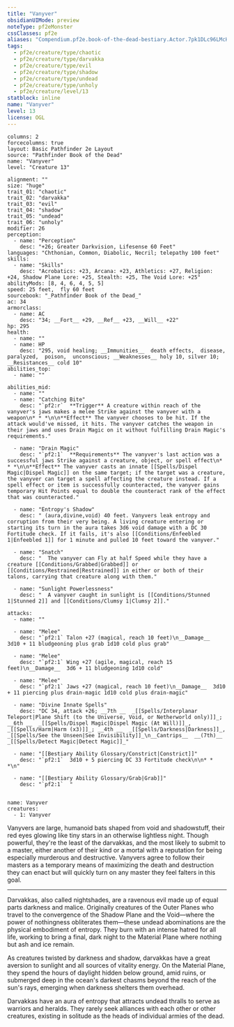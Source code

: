 ```yaml
---
title: "Vanyver"
obsidianUIMode: preview
noteType: pf2eMonster
cssClasses: pf2e
aliases: "Compendium.pf2e.book-of-the-dead-bestiary.Actor.7pk1DLc96LMcHBB5" 
tags:
  - pf2e/creature/type/chaotic
  - pf2e/creature/type/darvakka
  - pf2e/creature/type/evil
  - pf2e/creature/type/shadow
  - pf2e/creature/type/undead
  - pf2e/creature/type/unholy
  - pf2e/creature/level/13
statblock: inline
name: "Vanyver"
level: 13
license: OGL
---
```


```statblock
columns: 2
forcecolumns: true
layout: Basic Pathfinder 2e Layout
source: "Pathfinder Book of the Dead"
name: "Vanyver"
level: "Creature 13"

alignment: ""
size: "huge"
trait_01: "chaotic"
trait_02: "darvakka"
trait_03: "evil"
trait_04: "shadow"
trait_05: "undead"
trait_06: "unholy"
modifier: 26
perception:
  - name: "Perception"
    desc: "+26; Greater Darkvision, Lifesense 60 Feet"
languages: "Chthonian, Common, Diabolic, Necril; telepathy 100 feet"
skills:
  - name: "Skills"
    desc: "Acrobatics: +23, Arcana: +23, Athletics: +27, Religion: +24, Shadow Plane Lore: +25, Stealth: +25, The Void Lore: +25"
abilityMods: [8, 4, 6, 4, 5, 5]
speed: 25 feet,  fly 60 feet
sourcebook: "_Pathfinder Book of the Dead_"
ac: 34
armorclass:
  - name: AC
    desc: "34; __Fort__ +29, __Ref__ +23, __Will__ +22"
hp: 295
health:
  - name: ""
  - name: HP
    desc: "295, void healing; __Immunities__  death effects,  disease,  paralyzed,  poison,  unconscious; __Weaknesses__ holy 10, silver 10; __Resistances__ cold 10"
abilities_top:
  - name: ""

abilities_mid:
  - name: ""
  - name: "Catching Bite"
    desc: "`pf2:r`  **Trigger** A creature within reach of the vanyver's jaws makes a melee Strike against the vanyver with a weapon\n* * *\n\n**Effect** The vanyver chooses to be hit. If the attack would've missed, it hits. The vanyver catches the weapon in their jaws and uses Drain Magic on it without fulfilling Drain Magic's requirements."

  - name: "Drain Magic"
    desc: "`pf2:1`  **Requirements** The vanyver's last action was a successful jaws Strike against a creature, object, or spell effect\n* * *\n\n**Effect** The vanyver casts an innate [[Spells/Dispel Magic|Dispel Magic]] on the same target; if the target was a creature, the vanyver can target a spell affecting the creature instead. If a spell effect or item is successfully counteracted, the vanyver gains temporary Hit Points equal to double the counteract rank of the effect that was counteracted."

  - name: "Entropy's Shadow"
    desc: " (aura,divine,void) 40 feet. Vanyvers leak entropy and corruption from their very being. A living creature entering or starting its turn in the aura takes 3d6 void damage with a DC 30 Fortitude check. If it fails, it's also [[Conditions/Enfeebled 1|Enfeebled 1]] for 1 minute and pulled 10 feet toward the vanyver."

  - name: "Snatch"
    desc: "  The vanyver can Fly at half Speed while they have a creature [[Conditions/Grabbed|Grabbed]] or [[Conditions/Restrained|Restrained]] in either or both of their talons, carrying that creature along with them."

  - name: "Sunlight Powerlessness"
    desc: "  A vanyver caught in sunlight is [[Conditions/Stunned 1|Stunned 2]] and [[Conditions/Clumsy 1|Clumsy 2]]."

attacks:
  - name: ""

  - name: "Melee"
    desc: "`pf2:1` Talon +27 (magical, reach 10 feet)\n__Damage__  3d10 + 11 bludgeoning plus grab 1d10 cold plus grab"

  - name: "Melee"
    desc: "`pf2:1` Wing +27 (agile, magical, reach 15 feet)\n__Damage__  3d6 + 11 bludgeoning 1d10 cold"

  - name: "Melee"
    desc: "`pf2:1` Jaws +27 (magical, reach 10 feet)\n__Damage__  3d10 + 11 piercing plus drain-magic 1d10 cold plus drain-magic"

  - name: "Divine Innate Spells"
    desc: "DC 34, attack +26; __7th __  _[[Spells/Interplanar Teleport|Plane Shift (to the Universe, Void, or Netherworld only)]]_; __6th __  _[[Spells/Dispel Magic|Dispel Magic (At Will)]]_, _[[Spells/Harm|Harm (x3)]]_; __4th __  _[[Spells/Darkness|Darkness]]_, _[[Spells/See the Unseen|See Invisibility]]_\n__Cantrips__  __(7th)__ _[[Spells/Detect Magic|Detect Magic]]_"

  - name: "[[Bestiary Ability Glossary/Constrict|Constrict]]"
    desc: "`pf2:1`  3d10 + 5 piercing DC 33 Fortitude check\n\n* * *\n"

  - name: "[[Bestiary Ability Glossary/Grab|Grab]]"
    desc: "`pf2:1`  "
 
```

```encounter-table
name: Vanyver
creatures:
  - 1: Vanyver
```



Vanyvers are large, humanoid bats shaped from void and shadowstuff, their red eyes glowing like tiny stars in an otherwise lightless night. Though powerful, they're the least of the darvakkas, and the most likely to submit to a master, either another of their kind or a mortal with a reputation for being especially murderous and destructive. Vanyvers agree to follow their masters as a temporary means of maximizing the death and destruction they can enact but will quickly turn on any master they feel falters in this goal.

* * *

Darvakkas, also called nightshades, are a ravenous evil made up of equal parts darkness and malice. Originally creatures of the Outer Planes who travel to the convergence of the Shadow Plane and the Void—where the power of nothingness obliterates them—these undead abominations are the physical embodiment of entropy. They burn with an intense hatred for all life, working to bring a final, dark night to the Material Plane where nothing but ash and ice remain.

As creatures twisted by darkness and shadow, darvakkas have a great aversion to sunlight and all sources of vitality energy. On the Material Plane, they spend the hours of daylight hidden below ground, amid ruins, or submerged deep in the ocean's darkest chasms beyond the reach of the sun's rays, emerging when darkness shelters them overhead.

Darvakkas have an aura of entropy that attracts undead thralls to serve as warriors and heralds. They rarely seek alliances with each other or other creatures, existing in solitude as the heads of individual armies of the dead.
